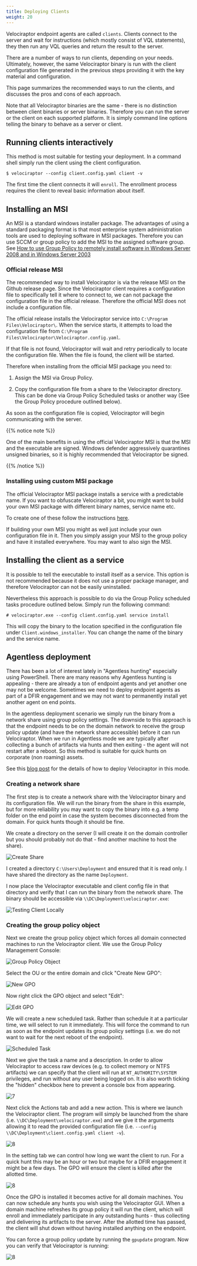 ```yaml
---
title: Deploying Clients
weight: 20
---
```


Velociraptor endpoint agents are called `clients`. Clients connect to
the server and wait for instructions (which mostly consist of VQL
statements), they then run any VQL queries and return the result to
the server.

There are a number of ways to run clients, depending on your
needs. Ultimately, however, the same Velociraptor binary is run with
the client configuration file generated in the previous steps
providing it with the key material and configuration.

This page summarizes the recommended ways to run the clients, and
discusses the pros and cons of each approach.

Note that all Velociraptor binaries are the same - there is no
distinction between client binaries or server binaries. Therefore you
can run the server or the client on each supported platform. It is
simply command line options telling the binary to behave as a server
or client.

## Running clients interactively

This method is most suitable for testing your deployment. In a command
shell simply run the client using the client configuration.

```shell
$ velociraptor --config client.config.yaml client -v
```

The first time the client connects it will `enroll`. The enrollment
process requires the client to reveal basic information about itself.

## Installing an MSI

An MSI is a standard windows installer
package. The advantages of using a standard packaging format is that
most enterprise system administration tools are used to deploying
software in MSI packages. Therefore you can use SCCM or group policy
to add the MSI to the assigned software group. See [How to use Group Policy to remotely install software in Windows Server 2008 and in Windows Server 2003](https://support.microsoft.com/en-us/help/816102/how-to-use-group-policy-to-remotely-install-software-in-windows-server)

### Official release MSI

The recommended way to install Velociraptor is via the release MSI on
the Github release page. Since the Velociraptor client requires a
configuration file to specifically tell it where to connect to, we can
not package the configuration file in the official release. Therefore
the official MSI does not include a configuration file.

The official release installs the Velociraptor service into
`C:\Program Files\Velociraptor\`. When the service starts, it attempts
to load the configuration file from `C:\Program
Files\Velociraptor\Velociraptor.config.yaml`.

If that file is not found, Velociraptor will wait and retry
periodically to locate the configuration file. When the file is found,
the client will be started.

Therefore when installing from the official MSI package you need to:

1. Assign the MSI via Group Policy.

2. Copy the configuration file from a share to the Velociraptor
   directory. This can be done via Group Policy Scheduled tasks or
   another way (See the Group Policy procedure outlined below).

As soon as the configuration file is copied, Velociraptor will begin
communicating with the server.

{{% notice note %}}

One of the main benefits in using the official Velociraptor MSI is
that the MSI and the executable are signed. Windows defender
aggressively quarantines unsigned binaries, so it is highly
recommended that Velociraptor be signed.

{{% /notice %}}


### Installing using custom MSI package

The official Velociraptor MSI package installs a service with a
predictable name. If you want to obfuscate Velociraptor a bit, you
might want to build your own MSI package with different binary names,
service name etc.

To create one of these follow the instructions
[here](https://github.com/Velocidex/velociraptor/tree/master/docs/wix).

If building your own MSI you might as well just include your own
configuration file in it. Then you simply assign your MSI to the group
policy and have it installed everywhere. You may want to also sign the
MSI.

## Installing the client as a service

It is possible to tell the executable to install itself as a
service. This option is not recommended because it does not use a
proper package manager, and therefore Velociraptor can not be easily
uninstalled.

Nevertheless this approach is possible to do via the Group Policy
scheduled tasks procedure outlined below. Simply run the following
command:

```shell
# velociraptor.exe --config client.config.yaml service install
```

This will copy the binary to the location specified in the
configuration file under `Client.windows_installer`. You can change
the name of the binary and the service name.


## Agentless deployment

There has been a lot of interest lately in "Agentless hunting"
especially using PowerShell. There are many reasons why Agentless
hunting is appealing - there are already a ton of endpoint agents and
yet another one may not be welcome. Sometimes we need to deploy
endpoint agents as part of a DFIR engagement and we may not want to
permanently install yet another agent on end points.

In the agentless deployment scenario we simply run the binary from a
network share using group policy settings. The downside to this
approach is that the endpoint needs to be on the domain network to
receive the group policy update (and have the network share
accessible) before it can run Velociraptor. When we run in Agentless
mode we are typically after collecting a bunch of artifacts via hunts
and then exiting - the agent will not restart after a reboot. So this
method is suitable for quick hunts on corporate (non roaming) assets.

See this [blog
post](/blog/html/2019/03/02/agentless_hunting_with_velociraptor.html)
for the details of how to deploy Velociraptor in this mode.

### Creating a network share

The first step is to create a network share with the Velociraptor
binary and its configuration file. We will run the binary from the
share in this example, but for more reliability you may want to copy
the binary into e.g. a temp folder on the end point in case the system
becomes disconnected from the domain. For quick hunts though it should
be fine.

We create a directory on the server (I will create it on the domain
controller but you should probably not do that - find another machine
to host the share).

![Create Share](../1.png)


I created a directory `C:\Users\Deployment` and ensured that it is
read only. I have shared the directory as the name `Deployment`.

I now place the Velociraptor executable and client config file in that
directory and verify that I can run the binary from the network
share. The binary should be accessible via
`\\DC\Deployment\velociraptor.exe`:

![Testing Client Locally](../2.png)


### Creating the group policy object

Next we create the group policy object which forces all domain
connected machines to run the Velociraptor client. We use the Group
Policy Management Console:

![Group Policy Object](../3.png)

Select the OU or the entire domain and click "Create New GPO":

![New GPO](../4.png)

Now right click the GPO object and select "Edit":

![Edit GPO](../5.png)

We will create a new scheduled task. Rather than schedule it at a
particular time, we will select to run it immediately. This will force
the command to run as soon as the endpoint updates its group policy
settings (i.e. we do not want to wait for the next reboot of the
endpoint).

![Scheduled Task](../6.png)

Next we give the task a name and a description. In order to allow
Velociraptor to access raw devices (e.g. to collect memory or NTFS
artifacts) we can specify that the client will run at
`NT_AUTHORITY\SYSTEM` privileges, and run without any user being
logged on. It is also worth ticking the "hidden" checkbox here to
prevent a console box from appearing.

![7](../7.png)

Next click the Actions tab and add a new action. This is where we
launch the Velociraptor client. The program will simply be launched
from the share (i.e. `\\DC\Deployment\velociraptor.exe`) and we give
it the arguments allowing it to read the provided configuration file
(i.e. `--config \\DC\Deployment\client.config.yaml client -v`).

![8](../8.png)

In the setting tab we can control how long we want the client to
run. For a quick hunt this may be an hour or two but maybe for a DFIR
engagement it might be a few days. The GPO will ensure the client is
killed after the allotted time.

![8](../9.png)

Once the GPO is installed it becomes active for all domain
machines. You can now schedule any hunts you wish using the
Velociraptor GUI. When a domain machine refreshes its group policy it
will run the client, which will enroll and immediately participate in
any outstanding hunts - thus collecting and delivering its artifacts
to the server. After the allotted time has passed, the client will
shut down without having installed anything on the endpoint.

You can force a group policy update by running the `gpupdate`
program. Now you can verify that Velociraptor is running:

![8](../10.png)
